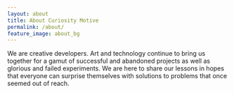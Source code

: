 ```yaml
---
layout: about
title: About Curiosity Motive
permalink: /about/
feature_image: about_bg
---
```


We are creative developers. Art and technology continue to bring us together for a gamut of successful and abandoned projects as well as glorious and failed experiments. We are here to share our lessons in hopes that everyone can surprise themselves with solutions to problems that once seemed out of reach.
